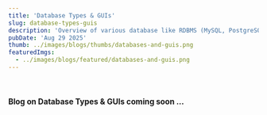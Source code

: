 ```yaml
---
title: 'Database Types & GUIs'
slug: database-types-guis
description: 'Overview of various database like RDBMS (MySQL, PostgreSQL, MsSQL, Oracle), NoSQL (MongoDB, Cassandra), OODBMS (objectDB, db4o) & DB GUIs like DBeaver, MySQL Workbench, phpMyAdmin, pgAdmin, and MongoDB Compass.'
pubDate: 'Aug 29 2025'
thumb: ../images/blogs/thumbs/databases-and-guis.png
featuredImgs: 
  - ../images/blogs/featured/databases-and-guis.png
---
```


<br>

<h4 style="font-size: 1.1em; font-weight: bold;">Blog on Database Types & GUIs coming soon ... </h4>

<br>

